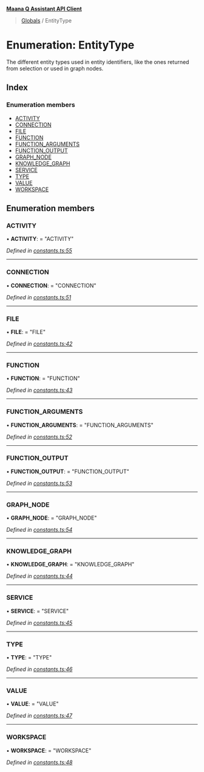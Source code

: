 **[Maana Q Assistant API Client](../README.md)**

> [Globals](../README.md) / EntityType

# Enumeration: EntityType

The different entity types used in entity identifiers, like the ones returned
from selection or used in graph nodes.

## Index

### Enumeration members

* [ACTIVITY](entitytype.md#activity)
* [CONNECTION](entitytype.md#connection)
* [FILE](entitytype.md#file)
* [FUNCTION](entitytype.md#function)
* [FUNCTION\_ARGUMENTS](entitytype.md#function_arguments)
* [FUNCTION\_OUTPUT](entitytype.md#function_output)
* [GRAPH\_NODE](entitytype.md#graph_node)
* [KNOWLEDGE\_GRAPH](entitytype.md#knowledge_graph)
* [SERVICE](entitytype.md#service)
* [TYPE](entitytype.md#type)
* [VALUE](entitytype.md#value)
* [WORKSPACE](entitytype.md#workspace)

## Enumeration members

### ACTIVITY

•  **ACTIVITY**:  = "ACTIVITY"

*Defined in [constants.ts:55](https://github.com/maana-io/q-assistant-client/blob/develop/src/constants.ts#L55)*

___

### CONNECTION

•  **CONNECTION**:  = "CONNECTION"

*Defined in [constants.ts:51](https://github.com/maana-io/q-assistant-client/blob/develop/src/constants.ts#L51)*

___

### FILE

•  **FILE**:  = "FILE"

*Defined in [constants.ts:42](https://github.com/maana-io/q-assistant-client/blob/develop/src/constants.ts#L42)*

___

### FUNCTION

•  **FUNCTION**:  = "FUNCTION"

*Defined in [constants.ts:43](https://github.com/maana-io/q-assistant-client/blob/develop/src/constants.ts#L43)*

___

### FUNCTION\_ARGUMENTS

•  **FUNCTION\_ARGUMENTS**:  = "FUNCTION\_ARGUMENTS"

*Defined in [constants.ts:52](https://github.com/maana-io/q-assistant-client/blob/develop/src/constants.ts#L52)*

___

### FUNCTION\_OUTPUT

•  **FUNCTION\_OUTPUT**:  = "FUNCTION\_OUTPUT"

*Defined in [constants.ts:53](https://github.com/maana-io/q-assistant-client/blob/develop/src/constants.ts#L53)*

___

### GRAPH\_NODE

•  **GRAPH\_NODE**:  = "GRAPH\_NODE"

*Defined in [constants.ts:54](https://github.com/maana-io/q-assistant-client/blob/develop/src/constants.ts#L54)*

___

### KNOWLEDGE\_GRAPH

•  **KNOWLEDGE\_GRAPH**:  = "KNOWLEDGE\_GRAPH"

*Defined in [constants.ts:44](https://github.com/maana-io/q-assistant-client/blob/develop/src/constants.ts#L44)*

___

### SERVICE

•  **SERVICE**:  = "SERVICE"

*Defined in [constants.ts:45](https://github.com/maana-io/q-assistant-client/blob/develop/src/constants.ts#L45)*

___

### TYPE

•  **TYPE**:  = "TYPE"

*Defined in [constants.ts:46](https://github.com/maana-io/q-assistant-client/blob/develop/src/constants.ts#L46)*

___

### VALUE

•  **VALUE**:  = "VALUE"

*Defined in [constants.ts:47](https://github.com/maana-io/q-assistant-client/blob/develop/src/constants.ts#L47)*

___

### WORKSPACE

•  **WORKSPACE**:  = "WORKSPACE"

*Defined in [constants.ts:48](https://github.com/maana-io/q-assistant-client/blob/develop/src/constants.ts#L48)*
